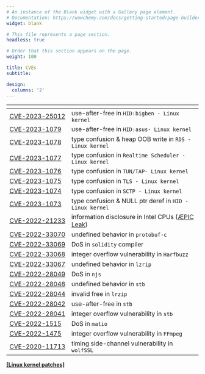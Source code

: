 ```yaml
---
# An instance of the Blank widget with a Gallery page element.
# Documentation: https://wowchemy.com/docs/getting-started/page-builder/
widget: blank

# This file represents a page section.
headless: true

# Order that this section appears on the page.
weight: 100

title: CVEs
subtitle:

design:
  columns: '2'
---
```

<style>
table {
	overflow-x: hidden;
}
</style>

| <!-- -->    | <!-- -->    |
|-------------|-------------|
| <nobr>[CVE-2023-25012](https://nvd.nist.gov/vuln/detail/CVE-2023-25012)</nobr> | use-after-free in `HID:bigben - Linux kernel` |
| <nobr>[CVE-2023-1079](https://nvd.nist.gov/vuln/detail/CVE-2023-1079)</nobr> | use-after-free in `HID:asus- Linux kernel` |
| <nobr>[CVE-2023-1078](https://nvd.nist.gov/vuln/detail/CVE-2023-1078)</nobr> | type confusion & heap OOB write in `RDS - Linux kernel` |
| <nobr>[CVE-2023-1077](https://nvd.nist.gov/vuln/detail/CVE-2023-1077)</nobr> | type confusion in `Realtime Scheduler - Linux kernel` |
| <nobr>[CVE-2023-1076](https://nvd.nist.gov/vuln/detail/CVE-2023-1076)</nobr> | type confusion in `TUN/TAP- Linux kernel` |
| <nobr>[CVE-2023-1075](https://nvd.nist.gov/vuln/detail/CVE-2023-1075)</nobr> | type confusion in `TLS - Linux kernel` |
| <nobr>[CVE-2023-1074](https://nvd.nist.gov/vuln/detail/CVE-2023-1074)</nobr> | type confusion in `SCTP - Linux kernel` |
| <nobr>[CVE-2023-1073](https://nvd.nist.gov/vuln/detail/CVE-2023-1073)</nobr> | type confusion & NULL ptr deref in `HID - Linux kernel` |
| <nobr>[CVE-2022-21233](https://nvd.nist.gov/vuln/detail/CVE-2022-21233)</nobr> | information disclosure in Intel CPUs ([ÆPIC Leak](https://www.aepicleak.com/)) |
| <nobr>[CVE-2022-33070](https://nvd.nist.gov/vuln/detail/CVE-2022-33070)</nobr> | undefined behavior in `protobuf-c` |
| <nobr>[CVE-2022-33069](https://nvd.nist.gov/vuln/detail/CVE-2022-33069)</nobr> | DoS in `solidity` compiler |
| <nobr>[CVE-2022-33068](https://nvd.nist.gov/vuln/detail/CVE-2022-33068)</nobr> | integer overflow vulnerability in `Harfbuzz` |
| <nobr>[CVE-2022-33067](https://nvd.nist.gov/vuln/detail/CVE-2022-33067)</nobr> | undefined behavior in `lzrip` |
| <nobr>[CVE-2022-28049](https://nvd.nist.gov/vuln/detail/cve-2022-28049)</nobr> | DoS in `njs` |
| <nobr>[CVE-2022-28048](https://nvd.nist.gov/vuln/detail/CVE-2022-28048)</nobr> | undefined behavior in `stb` |
| <nobr>[CVE-2022-28044](https://nvd.nist.gov/vuln/detail/CVE-2022-28044)</nobr> | invalid free in `lrzip` |
| <nobr>[CVE-2022-28042](https://nvd.nist.gov/vuln/detail/CVE-2022-28042)</nobr> | use-after-free in `stb` |
| <nobr>[CVE-2022-28041](https://nvd.nist.gov/vuln/detail/CVE-2022-28041)</nobr> | integer overflow vulnerability in `stb` |
| <nobr>[CVE-2022-1515](https://nvd.nist.gov/vuln/detail/CVE-2022-1515)</nobr> | DoS in `matio` |
| <nobr>[CVE-2022-1475](https://nvd.nist.gov/vuln/detail/CVE-2022-1475)</nobr> | integer overflow vulnerability in `FFmpeg` |
| <nobr>[CVE-2020-11713](https://nvd.nist.gov/vuln/detail/CVE-2020-11713)</nobr> | timing side-channel vulnerability in `wolfSSL` |

[**\[Linux kernel patches\]**](https://git.kernel.org/pub/scm/linux/kernel/git/next/linux-next.git/log/?qt=grep&q=borrello%40diag.uniroma1.it)
